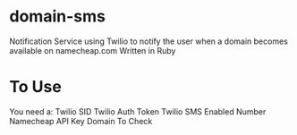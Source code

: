 # domain-sms
Notification Service using Twilio to notify the user when a domain becomes available on namecheap.com
Written in Ruby

# To Use
You need a:
Twilio SID
Twilio Auth Token
Twilio SMS Enabled Number
Namecheap API Key
Domain To Check
